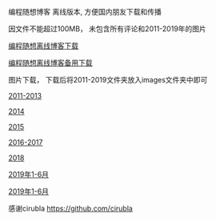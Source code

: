 编程随想博客 离线版本, 方便国内朋友下载和传播

因文件不能超过100MB， 未包含所有评论和2011-2019年的图片

[编程随想离线博客下载](https://github.com/hello-world-1989/program-think/raw/main/blog.zip)

[编程随想离线博客备用下载](https://gitlab.com/hello-world-1989/program-think/-/raw/main/blog.zip?inline=false)


图片下载， 下载后将2011-2019文件夹放入images文件夹中即可

[2011-2013](https://github.com/hello-world-1989/program-think/raw/main/2011-2013.zip)

[2014](https://github.com/hello-world-1989/program-think/raw/main/2014.zip)

[2015](https://github.com/hello-world-1989/program-think/raw/main/2015.zip)

[2016-2017](https://github.com/hello-world-1989/program-think/raw/main/2016-2017.zip)

[2018](https://github.com/hello-world-1989/program-think/raw/main/2018.zip)

[2019年1-6月](https://github.com/hello-world-1989/program-think/raw/main/2019p1.zip)

[2019年1-6月](https://github.com/hello-world-1989/program-think/raw/main/2019p2.zip)


感谢cirubla
https://github.com/cirubla
